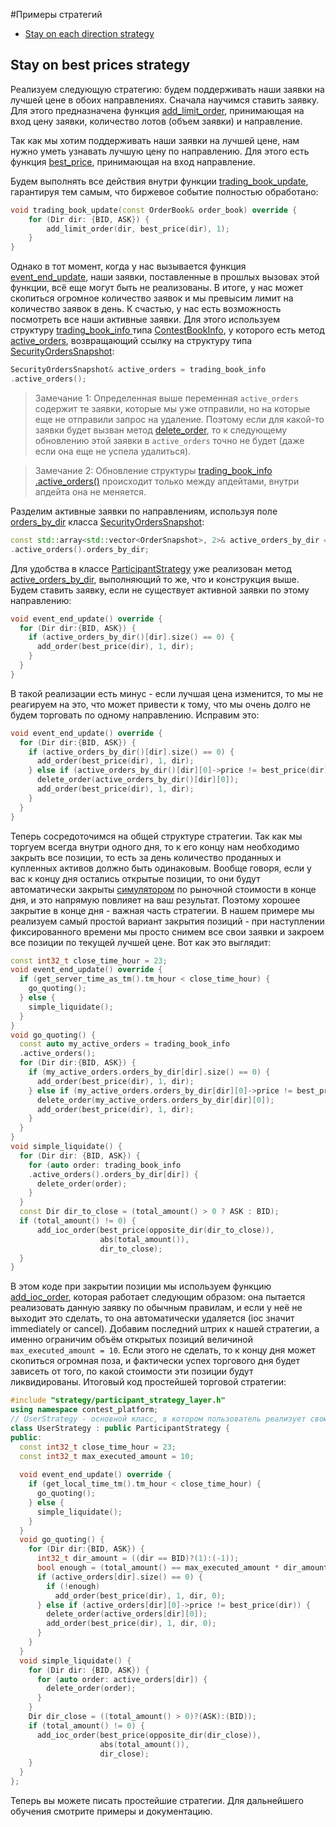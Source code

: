 #Примеры стратегий
* [Stay on each direction strategy](#stay_on_best_prices_strategy)

<a name="stay_on_best_prices_strategy"></a>

## Stay on best prices strategy

Реализуем следующую стратегию: будем поддерживать наши заявки на лучшей цене в обоих направлениях. 
Сначала научимся ставить заявку. Для этого предназначена функция [add_limit_order](../../api/ParticipantStrategy.md#add_limit_order), принимающая на вход цену заявки, количество лотов (объем заявки) и направление.

Так как мы хотим поддерживать наши заявки на лучшей цене, нам нужно уметь узнавать лучшую цену по направлению. Для этого есть функция [best_price](../../api/ContestBookInfo.md#best_price), принимающая на вход направление. 

Будем выполнять все действия внутри функции [trading_book_update](../../api/ParticipantStrategy.md#trading_book_update), гарантируя тем самым, что биржевое событие полностью обработано:

```cpp
void trading_book_update(const OrderBook& order_book) override {
	for (Dir dir: {BID, ASK}) {
		add_limit_order(dir, best_price(dir), 1);
	}
}
```

Однако в тот момент, когда у нас вызывается функция [event_end_update](../../api/ParticipantStrategy.md#event_end_update), наши заявки, поставленные в прошлых вызовах этой функции, всё еще могут быть не реализованы. В итоге, у нас может скопиться огромное количество заявок и мы превысим лимит на количество заявок в день. К счастью, у нас есть возможность посмотреть все наши активные заявки. Для этого используем структуру [trading_book_info
](../../api/ParticipantStrategy.md#trading_book_info
) типа [ContestBookInfo](../../api/ContestBookInfo.md), у которого есть метод [active_orders](../../api/ContestBookInfo.md#active_orders), возвращающий ссылку на структуру типа [SecurityOrdersSnapshot](../../api/SecurityOrdersSnapshot.md#):

```cpp
SecurityOrdersSnapshot& active_orders = trading_book_info
.active_orders();
```

> Замечание 1: Определенная выше переменная `active_orders` содержит те заявки, которые мы уже отправили, но на которые еще не отправили запрос на удаление. Поэтому если для какой-то заявки будет вызван метод [delete_order](../../api/ParticipantStrategy.md#delete_order), то к следующему обновлению этой заявки в `active_orders` точно не будет (даже если она еще не успела удалиться). 

> Замечание 2: Обновление структуры [trading_book_info
.active_orders()](../../api/ContestBookInfo.md#active_orders) происходит только между апдейтами, внутри апдейта она не меняется.

Разделим активные заявки по направлениям, используя поле [orders_by_dir](../../api/SecurityOrdersSnapshot.md#orders_by_dir) класса [SecurityOrdersSnapshot](../../api/SecurityOrdersSnapshot.md#):

```cpp
const std::array<std::vector<OrderSnapshot>, 2>& active_orders_by_dir = &trading_book_info
.active_orders().orders_by_dir;
```

Для удобства в классе [ParticipantStrategy](../../api/ParticipantStrategy.md) уже реализован метод [active_orders_by_dir](../../api/ParticipantStrategy.md#active_orders_by_dir), выполняющий то же, что и конструкция выше.  
Будем ставить заявку, если не существует активной заявки по этому направлению:

```cpp
void event_end_update() override {
  for (Dir dir:{BID, ASK}) {
    if (active_orders_by_dir()[dir].size() == 0) {
      add_order(best_price(dir), 1, dir);
    }
  }
}
```

В такой реализации есть минус - если лучшая цена изменится, то мы не реагируем на это, что может привести к тому, что мы очень долго не будем торговать по одному направлению. Исправим это:

```cpp
void event_end_update() override {
  for (Dir dir:{BID, ASK}) {
    if (active_orders_by_dir()[dir].size() == 0) {
      add_order(best_price(dir), 1, dir);
    } else if (active_orders_by_dir()[dir][0]->price != best_price(dir)) {
      delete_order(active_orders_by_dir()[dir][0]);
      add_order(best_price(dir), 1, dir);
    }
  }
}
```

Теперь сосредоточимся на общей структуре стратегии.
Так как мы торгуем всегда внутри одного дня, то к его концу нам необходимо закрыть все позиции, то есть за день количество проданных и купленных активов должно быть одинаковым. Вообще говоря, если у вас к концу дня остались открытые позиции, то они будут автоматически закрыты [симулятором](../simulator/README.md) по рыночной стоимости в конце дня, и это напрямую повлияет на ваш результат. Поэтому хорошее закрытие в конце дня - важная часть стратегии.
В нашем примере мы реализуем самый простой вариант закрытия позиций - при наступлении фиксированного времени мы просто снимем все свои заявки и закроем все позиции по текущей лучшей цене. Вот как это выглядит:

```cpp
const int32_t close_time_hour = 23;
void event_end_update() override {
  if (get_server_time_as_tm().tm_hour < close_time_hour) {
    go_quoting();
  } else {
    simple_liquidate();
  }
}
void go_quoting() {
  const auto my_active_orders = trading_book_info
  .active_orders();
  for (Dir dir:{BID, ASK}) {
    if (my_active_orders.orders_by_dir[dir].size() == 0) {
      add_order(best_price(dir), 1, dir);
    } else if (my_active_orders.orders_by_dir[dir][0]->price != best_price(dir)) {
      delete_order(my_active_orders.orders_by_dir[dir][0]);
      add_order(best_price(dir), 1, dir);
    }
  }
}
void simple_liquidate() {
  for (Dir dir: {BID, ASK}) {
    for (auto order: trading_book_info
    .active_orders().orders_by_dir[dir]) {
      delete_order(order);
    }
  }
  const Dir dir_to_close = (total_amount() > 0 ? ASK : BID);
  if (total_amount() != 0) {
      add_ioc_order(best_price(opposite_dir(dir_to_close)),
                    abs(total_amount()),
                    dir_to_close);
  }
}
```
В этом коде при закрытии позиции мы используем функцию [add_ioc_order](../../api/ParticipantStrategy.md#add_ioc_order), которая работает следующим образом: она пытается реализовать данную заявку по обычным правилам, и если у неё не выходит это сделать, то она автоматически удаляется (ioc значит immediately or cancel).
Добавим последний штрих к нашей стратегии, а именно ограничим объём открытых позиций величиной `max_executed_amount = 10`. Если этого не сделать, то к концу дня может скопиться огромная поза, и фактически успех торгового дня будет зависеть от того, по какой стоимости эти позиции будут ликвидированы.
Итоговый код простейшей торговой стратегии:
```cpp
#include "strategy/participant_strategy_layer.h"
using namespace contest_platform;
// UserStrategy - основной класс, в котором пользователь реализует свою стратегию.
class UserStrategy : public ParticipantStrategy {
public:
  const int32_t close_time_hour = 23;
  const int32_t max_executed_amount = 10;
    
  void event_end_update() override {
    if (get_local_time_tm().tm_hour < close_time_hour) {
      go_quoting();
    } else {
      simple_liquidate();
    }
  }
  void go_quoting() {
    for (Dir dir:{BID, ASK}) {
      int32_t dir_amount = ((dir == BID)?(1):(-1));
      bool enough = (total_amount() == max_executed_amount * dir_amount);
      if (active_orders[dir].size() == 0) {
        if (!enough)
          add_order(best_price(dir), 1, dir, 0);
      } else if (active_orders[dir][0]->price != best_price(dir)) {
        delete_order(active_orders[dir][0]);
        add_order(best_price(dir), 1, dir, 0);
      }
    }
  }
  void simple_liquidate() {
    for (Dir dir: {BID, ASK}) {
      for (auto order: active_orders[dir]) {
        delete_order(order);
      }
    }
    Dir dir_close = ((total_amount() > 0)?(ASK):(BID));
    if (total_amount() != 0) {
      add_ioc_order(best_price(opposite_dir(dir_close)),
                    abs(total_amount()),
                    dir_close);
    }
  }
};
```
 Теперь вы можете писать простейшие стратегии. Для дальнейшего обучения смотрите примеры и документацию.